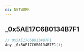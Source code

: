 ```yaml
---
ns: NETWORK
---
```

## _0x5AE17C6B0134B7F1

```c
// 0x5AE17C6B0134B7F1
Any _0x5AE17C6B0134B7F1();
```


